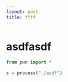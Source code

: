 ```yaml
---
layout: post
title: ffff
---
```


asdfasdf
===

```python
from pwn import *

s = process("./asdf")

```
